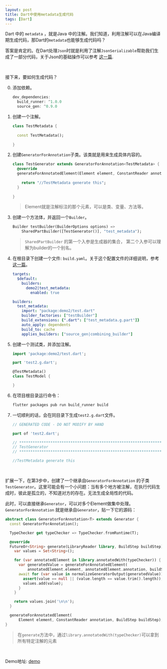 ```yaml
---
layout: post
title: Dart中使用metadata生成代码
tags: [Dart]
---
```


Dart 中的 `metadata` ，就是Java 中的注解。我们知道，利用注解可以在Java编译期生成代码，那Dart的`metadata`也能够生成代码吗？

答案是肯定的。在Dart处理`Json`时就是利用了注解`JsonSerializable`帮助我们生成了一部分代码，关于Json的基础操作可以参考 [这一篇](https://ejin66.github.io/2019/02/19/flutter-develop-summary-1.html).

<br/>



接下来，要如何生成代码？

0. 添加依赖。

   ```dart
   dev_dependencies:
     build_runner: ^1.0.0
     source_gen: ^0.9.0
   ```

1. 创建一个注解。

   ```dart
   class TestMetadata {
     
     const TestMetadata();
     
   }
   ```

2. 创建`GeneratorForAnnotation`子类。该类就是用来生成具体内容的。

   ```dart
   class TestGenerator extends GeneratorForAnnotation<TestMetadata> {
     @override
     generateForAnnotatedElement(Element element, ConstantReader annotation, BuildStep buildStep) {
      
       return "//TestMetadata generate this";
     }
     
   }
   ```

   > Element就是注解标注的那个元素，可以是类、变量、方法等。

3. 创建一个方法体，并返回一个`Builder`。

   ```dart
   Builder testBuilder(BuilderOptions options) => 
       SharedPartBuilder([TestGenerator()], "test_metadata");
   ```

   > `SharedPartBuilder` 的第一个入参是生成器的集合， 第二个入参可以理解为builder的一个别名。

4. 在根目录下创建一个文件: `build.yaml`。关于这个配置文件的详细说明，参考[这一篇](https://github.com/dart-lang/build/blob/master/build_config/README.md)。

   ```yaml
   targets:
     $default:
       builders:
         demo2|test_metadata:
           enabled: true
   
   builders:
     test_metadata:
       import: "package:demo2/test.dart"
       builder_factories: ["testBuilder"]
       build_extensions: {".dart": ["test_metadata.g.part"]}
       auto_apply: dependents
       build_to: cache
       applies_builders: ["source_gen|combining_builder"]
   ```

5. 创建一个测试类，并添加注解。

   ```dart
   import 'package:demo2/test.dart';
   
   part 'test2.g.dart';
   
   @TestMetadata()
   class TestModel {
   
   }
   ```

6. 在项目根目录运行命令：

   ```bash
   flutter packages pub run build_runner build
   ```

7. 一切顺利的话，会在同目录下生成`test2.g.dart`文件。

   ```dart
   // GENERATED CODE - DO NOT MODIFY BY HAND
   
   part of 'test2.dart';
   
   // **************************************************************************
   // TestGenerator
   // **************************************************************************
   
   //TestMetadata generate this
   ```

<br/>



扩展一下，在第3步中，创建了一个继承自`GeneratorForAnnotation` 的子类 `TestGenerator`。这里可能会有一个小问题：当有多个地方被注解，在执行代码生成时，彼此是孤立的，不知道对方的存在。无法生成全局性的代码。

此时，可以直接继承`Generator`，可以对多个Element做集中处理。`GeneratorForAnnotation` 就是继承自`Generator`，贴一下它的源码：

```dart
abstract class GeneratorForAnnotation<T> extends Generator {
  const GeneratorForAnnotation();

  TypeChecker get typeChecker => TypeChecker.fromRuntime(T);

  @override
  FutureOr<String> generate(LibraryReader library, BuildStep buildStep) async {
    var values = Set<String>();

    for (var annotatedElement in library.annotatedWith(typeChecker)) {
      var generatedValue = generateForAnnotatedElement(
          annotatedElement.element, annotatedElement.annotation, buildStep);
      await for (var value in normalizeGeneratorOutput(generatedValue)) {
        assert(value == null || (value.length == value.trim().length));
        values.add(value);
      }
    }

    return values.join('\n\n');
  }

  generateForAnnotatedElement(
      Element element, ConstantReader annotation, BuildStep buildStep);
}
```

> 在`generate`方法中，通过`library.annotatedWith(typeChecker)`可以拿到所有特定注解的元素

<br/>



Demo地址: [demo](https://github.com/ejin66/CodeGenerationDemo)
